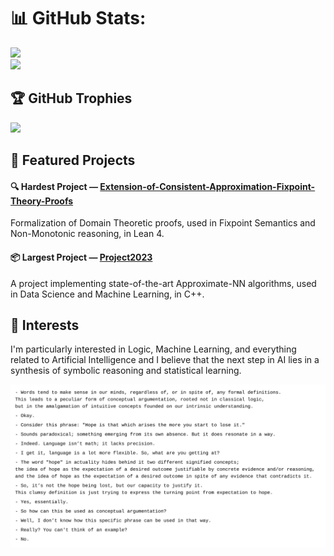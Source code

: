 # 📊 GitHub Stats:
![](https://nirzak-streak-stats.vercel.app/?user=UpTheShipCreek&theme=dark&hide_border=false)<br/>
![](https://github-readme-stats.vercel.app/api/top-langs/?username=UpTheShipCreek&theme=dark&hide_border=false&include_all_commits=true&count_private=false&layout=compact)

## 🏆 GitHub Trophies
![](https://github-profile-trophy.vercel.app/?username=UpTheShipCreek&theme=radical&no-frame=false&no-bg=true&margin-w=4)

## 🚀 Featured Projects
#### 🔍 Hardest Project — [Extension-of-Consistent-Approximation-Fixpoint-Theory-Proofs](https://github.com/UpTheShipCreek/Extension-of-Consistent-Approximation-Fixpoint-Theory-Proofs)
<p>Formalization of Domain Theoretic proofs, used in Fixpoint Semantics and Non-Monotonic reasoning, in Lean 4.</p>

#### 📦 Largest Project — [Project2023](https://github.com/UpTheShipCreek/Project2023)
<p> A project implementing state-of-the-art Approximate-NN algorithms, used in Data Science and Machine Learning, in C++.</p>

## 🧠 Interests

<p> I'm particularly interested in Logic, Machine Learning, and everything related to Artificial Intelligence and I believe that the next step in AI lies in a synthesis of symbolic reasoning and statistical learning.</p>

![Dialogue](./images/dialogue.svg)
